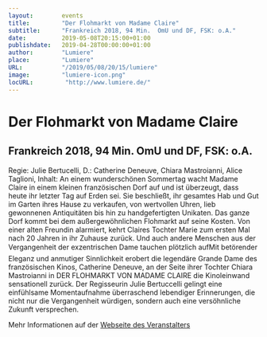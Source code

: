 ```yaml
---
layout:        events
title:         "Der Flohmarkt von Madame Claire"
subtitle:      "Frankreich 2018, 94 Min.  OmU und DF, FSK: o.A."
date:          2019-05-08T20:15:00+01:00
publishdate:   2019-04-28T00:00:00+01:00
author:        "Lumiere"
place:         "Lumiere"
URL:           "/2019/05/08/20/15/lumiere"
image:         "lumiere-icon.png"
locURL:         "http://www.lumiere.de/"
---
```


Der Flohmarkt von Madame Claire
===========

Frankreich 2018, 94 Min.  OmU und DF, FSK: o.A.
-----------

Regie: Julie Bertucelli, D.: Catherine Deneuve, Chiara Mastroianni, Alice Taglioni, Inhalt: An einem wunderschönen Sommertag wacht Madame Claire in einem kleinen französischen Dorf auf und ist überzeugt, dass heute ihr letzter Tag auf Erden sei. Sie  beschließt, ihr gesamtes Hab und Gut im Garten ihres Hause zu verkaufen, von wertvollen Uhren, lieb gewonnenen Antiquitäten bis hin zu handgefertigten Unikaten. Das ganze Dorf kommt bei dem außergewöhnlichen Flohmarkt auf seine Kosten. Von einer alten Freundin alarmiert, kehrt Claires Tochter Marie zum ersten Mal nach 20 Jahren in ihr Zuhause zurück. Und auch andere Menschen aus der Vergangenheit der  exzentrischen Dame tauchen plötzlich aufMit betörender Eleganz und anmutiger Sinnlichkeit erobert die legendäre Grande Dame des französischen Kinos, Catherine Deneuve, an der Seite ihrer Tochter Chiara Mastroianni in DER FLOHMARKT VON MADAME CLAIRE die Kinoleinwand sensationell zurück. Der Regisseurin Julie Bertuccelli gelingt eine einfühlsame Momentaufnahme überraschend lebendiger Erinnerungen, die nicht nur die Vergangenheit würdigen, sondern auch eine versöhnliche Zukunft versprechen.

Mehr Informationen auf der [Webseite des Veranstalters](http://www.lumiere.de/19/05/flohmarkt.htm)
